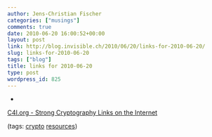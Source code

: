 ```yaml
---
author: Jens-Christian Fischer
categories: ["musings"]
comments: true
date: 2010-06-20 16:00:52+00:00
layout: post
link: http://blog.invisible.ch/2010/06/20/links-for-2010-06-20/
slug: links-for-2010-06-20
tags: ["blog"]
title: links for 2010-06-20
type: post
wordpress_id: 825
---
```


  * 
                

[C4I.org - Strong Cryptography Links on the Internet](http://www.c4i.org/erehwon/crypto.html)


                
                

(tags: [crypto](http://delicious.com/jaycee/crypto) [resources](http://delicious.com/jaycee/resources))


            
